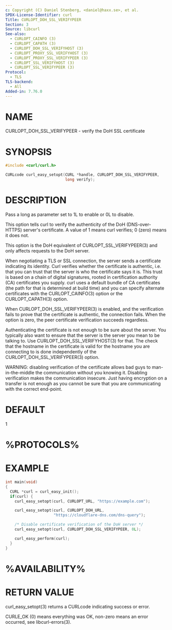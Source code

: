```yaml
---
c: Copyright (C) Daniel Stenberg, <daniel@haxx.se>, et al.
SPDX-License-Identifier: curl
Title: CURLOPT_DOH_SSL_VERIFYPEER
Section: 3
Source: libcurl
See-also:
  - CURLOPT_CAINFO (3)
  - CURLOPT_CAPATH (3)
  - CURLOPT_DOH_SSL_VERIFYHOST (3)
  - CURLOPT_PROXY_SSL_VERIFYHOST (3)
  - CURLOPT_PROXY_SSL_VERIFYPEER (3)
  - CURLOPT_SSL_VERIFYHOST (3)
  - CURLOPT_SSL_VERIFYPEER (3)
Protocol:
  - TLS
TLS-backend:
  - All
Added-in: 7.76.0
---
```


# NAME

CURLOPT_DOH_SSL_VERIFYPEER - verify the DoH SSL certificate

# SYNOPSIS

~~~c
#include <curl/curl.h>

CURLcode curl_easy_setopt(CURL *handle, CURLOPT_DOH_SSL_VERIFYPEER,
                          long verify);
~~~

# DESCRIPTION

Pass a long as parameter set to 1L to enable or 0L to disable.

This option tells curl to verify the authenticity of the DoH (DNS-over-HTTPS)
server's certificate. A value of 1 means curl verifies; 0 (zero) means it
does not.

This option is the DoH equivalent of CURLOPT_SSL_VERIFYPEER(3) and
only affects requests to the DoH server.

When negotiating a TLS or SSL connection, the server sends a certificate
indicating its identity. Curl verifies whether the certificate is authentic,
i.e. that you can trust that the server is who the certificate says it is.
This trust is based on a chain of digital signatures, rooted in certification
authority (CA) certificates you supply. curl uses a default bundle of CA
certificates (the path for that is determined at build time) and you can
specify alternate certificates with the CURLOPT_CAINFO(3) option or the
CURLOPT_CAPATH(3) option.

When CURLOPT_DOH_SSL_VERIFYPEER(3) is enabled, and the verification fails to
prove that the certificate is authentic, the connection fails. When the option
is zero, the peer certificate verification succeeds regardless.

Authenticating the certificate is not enough to be sure about the server. You
typically also want to ensure that the server is the server you mean to be
talking to. Use CURLOPT_DOH_SSL_VERIFYHOST(3) for that. The check that the
hostname in the certificate is valid for the hostname you are connecting to
is done independently of the CURLOPT_DOH_SSL_VERIFYPEER(3) option.

WARNING: disabling verification of the certificate allows bad guys to
man-in-the-middle the communication without you knowing it. Disabling
verification makes the communication insecure. Just having encryption on a
transfer is not enough as you cannot be sure that you are communicating with
the correct end-point.

# DEFAULT

1

# %PROTOCOLS%

# EXAMPLE

~~~c
int main(void)
{
  CURL *curl = curl_easy_init();
  if(curl) {
    curl_easy_setopt(curl, CURLOPT_URL, "https://example.com");

    curl_easy_setopt(curl, CURLOPT_DOH_URL,
                     "https://cloudflare-dns.com/dns-query");

    /* Disable certificate verification of the DoH server */
    curl_easy_setopt(curl, CURLOPT_DOH_SSL_VERIFYPEER, 0L);

    curl_easy_perform(curl);
  }
}
~~~

# %AVAILABILITY%

# RETURN VALUE

curl_easy_setopt(3) returns a CURLcode indicating success or error.

CURLE_OK (0) means everything was OK, non-zero means an error occurred, see
libcurl-errors(3).
